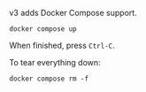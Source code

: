 v3 adds Docker Compose support.

```text
docker compose up
```

When finished, press `Ctrl-C`.

To tear everything down:

```text
docker compose rm -f
```
